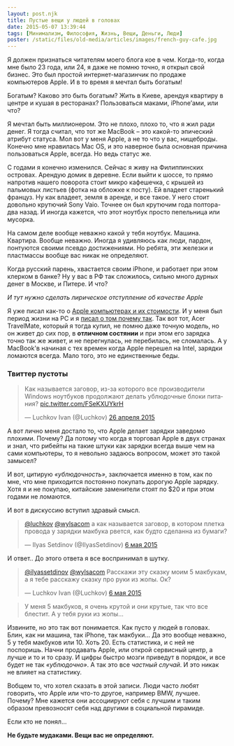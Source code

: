 ```yaml
---
layout: post.njk
title: Пустые вещи у людей в головах
date: 2015-05-07 13:39:44
tags: [Минимализм, Философия, Жизнь, Вещи, Деньги, Люди]
poster: /static/files/old-media/articles/images/french-guy-cafe.jpg
---
```


Я должен признаться читателям моего блога кое в чем. Когда-то, когда мне было 23 года, или 24, я даже не помню точно, я открыл свой бизнес. Это был простой интернет-магазинчик по продаже компьютеров Apple. И в то время я мечтал быть богатым!

Богатым? Каково это быть богатым? Жить в Киеве, арендуя квартиру в центре и кушая в ресторанах? Пользоваться маками, iPhone’ами, или что?

Я мечтал быть миллионером. Это не плохо, плохо то, что я жил ради денег. Я тогда считал, что тот же MacBook – это какой-то эпический атрибут статуса. Мол вот у меня Apple, а не то что у вас, нищеброды. Конечно мне нравилась Mac OS, и это наверное была основная причина пользоваться Apple, всегда. Но ведь статус же.

С годами я конечно изменился. Сейчас я живу на Филиппинских островах. Арендую домик в деревне. Если выйти к шоссе, то прямо напротив нашего поворота стоит микро кафешечка, с крышей из пальмовых листьев (фотка на обложке к посту). Ей владеет старенький француз. Ну как владеет, земля в аренде, и все такое. У него стоит довольно крутючий Sony Vaio. Точнее он был крутючим года полтора-два назад. И иногда кажется, что этот ноутбук просто пепельница или мусорка.

На самом деле вообще неважно какой у тебя ноутбук. Машина. Квартира. Вообще неважно. Иногда я удивляюсь как люди, пардон, понтуются своими псевдо достижениями. Но ребята, эти железки и пластмассы вообще вас никак не определяют.

Когда русский парень, хвастается своим iPhone, и работает при этом клерком в банке? Ну у вас в РФ так сложилось, сильно много дурных денег в Москве, и Питере. И что?

*И тут нужно сделать лирическое отступление об качестве Apple*

Я уже писал как-то о [Apple компьютерах и их стоимости](/blog/expensive-not-better/). И у меня был период жизни на PC и я [писал о том почему так](/blog/work-space-cost/). Так вот тот, Acer TravelMate, который я тогда купил, не помню даже точную модель, но он живет до сих пор, в **отличном состянии** и при этом его зарядка точно так же живет, и не перегнулась, не перебилась, не сломалась. А у MacBook'в начиная с тех времен когда Apple перешел на Intel, зарядки ломаются всегда. Мало того, это не единственные беды.

### Твиттер пустоты

<div class="tweet">
    <blockquote class="twitter-tweet" lang="ru"><p lang="ru" dir="ltr">Как называется заговор, из-за которого все производители Windows ноутбуков продолжают делать ублюдочные блоки питания? <a href="http://t.co/FSeKXUYkrH">pic.twitter.com/FSeKXUYkrH</a></p>&mdash; Luchkov Ivan (@Luchkov) <a href="https://twitter.com/Luchkov/status/592400294966878210">26 апреля 2015</a></blockquote>
    <script async src="//platform.twitter.com/widgets.js" charset="utf-8"></script>
</div>

А вот лично меня достало то, что Apple делает зарядки заведомо плохими. Почему? Да потому что когда я торговал Apple в двух странах и знал, что рибейты на такие штуки как зарядки всегда выше чем на сами компьютеры, то я невольно задаюсь вопросом, может это такой замысел?

И вот, цитирую *«ублюдочность»*, заключается именно в том, как по мне, что мне приходится постоянно покупать дорогую Apple зарядку. Хотя я и не покупаю, китайские заменители стоят по $20 и при этом годами не ломаются.

И вот в дискуссию вступил здравый смысл.

<div class="tweet">
    <blockquote class="twitter-tweet" lang="ru"><p lang="ru" dir="ltr"><a href="https://twitter.com/Luchkov">@luchkov</a> <a href="https://twitter.com/wylsacom">@wylsacom</a> а как называется заговор, в котором плетка провода у зарядки макбука рвется, как будто сделанна из бумаги?</p>&mdash; Ilyas Setdinov (@IlyasSetdinov) <a href="https://twitter.com/IlyasSetdinov/status/595899002689875968">6 мая 2015</a></blockquote>
    <script async src="//platform.twitter.com/widgets.js" charset="utf-8"></script>
</div>

И ответ.. До этого ответа я все воспринимал в шутку.

<div class="tweet">
    <blockquote class="twitter-tweet" lang="ru"><p lang="ru" dir="ltr"><a href="https://twitter.com/IlyasSetdinov">@ilyassetdinov</a> <a href="https://twitter.com/wylsacom">@wylsacom</a> Расскажи эту сказку моим 5 макбукам, а я тебе расскажу сказку про руки из жопы. Ок?</p>&mdash; Luchkov Ivan (@Luchkov) <a href="https://twitter.com/Luchkov/status/595899230545383424">6 мая 2015</a></blockquote>
    <script async src="//platform.twitter.com/widgets.js" charset="utf-8"></script>
</div>

>У меня 5 макбуков, я очень крутой и они крутые, так что все блестит. А у тебя руки из жопы...

Извините, но это так вот понимается. Как пусто у людей в головах. Блин, как ни машина, так iPhone, так макбуки... Да это вообще неважно, 5 у тебя макбуков или 10. Хоть 20. Есть статистика, и с ней не поспоришь. Начни продавать Apple, или открой сервисный центр, а лучше и то и то сразу. И цифры быстро мозги приведут в порядок, и все будет не так *«ублюдочно»*. А так это все *частный случай*. И это никак не влияет на статистику.

Вобщем то, что хотел сказать в этой записи. Люди часто любят говорить, что Apple или что-то другое, например BMW, лучшее. Почему? Мне кажется они ассоциируют себя с лучшим и таким образом превозносят себя над другими в социальной пирамиде.

Если кто не понял...

**Не будьте мудаками. Вещи вас не определяют.**
